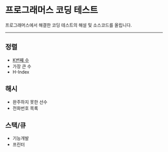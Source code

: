 # 프로그래머스 코딩 테스트
프로그래머스에서 해결한 코딩 테스트의 해설 및 소스코드를 올립니다.

---
## 정렬
- [K번째 수](./정렬/K번째_수.md)
- 가장 큰 수
- H-Index
## 해시
- 완주하지 못한 선수
- 전화번호 목록
## 스택/큐
- 기능개발
- 프린터

